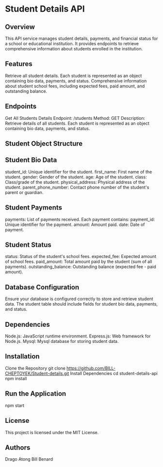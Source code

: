 # Student Details API

## Overview

This API service manages student details, payments, and financial status for a school or educational institution. It provides endpoints to retrieve comprehensive information about students enrolled in the institution.

## Features

Retrieve all student details.
Each student is represented as an object containing bio data, payments, and status.
Comprehensive information about student school fees, including expected fees, paid amount, and outstanding balance.

## Endpoints

Get All Students Details
 Endpoint: /students
 Method: GET
 Description: Retrieve details of all students. Each student is represented as an object containing bio data, payments, and status.

## Student Object Structure

## Student Bio Data

student_id: Unique identifier for the student.
first_name: First name of the student.
gender: Gender of the student.
age: Age of the student.
class: Class/grade of the student.
physical_address: Physical address of the student.
parent_phone_number: Contact phone number of the student's parent or guardian.

## Student Payments

payments: List of payments received. Each payment contains:
     payment_id: Unique identifier for the payment.
     amount: Amount paid.
     date: Date of payment.

## Student Status

status: Status of the student's school fees.
expected_fee: Expected amount of school fees.
paid_amount: Total amount paid by the student (sum of all payments).
outstanding_balance: Outstanding balance (expected fee - paid amount).

## Database Configuration

Ensure your database is configured correctly to store and retrieve student data. The student table should include fields for student bio data, payments, and status.

## Dependencies

Node.js: JavaScript runtime environment.
Express.js: Web framework for Node.js.
Mysql: Mysql database for storing student data.

## Installation

Clone the Repository
 git clone https://github.com/BILL-CHEPTOYEK/Student-details.git
Install Dependencies
  cd student-details-api
  npm install

## Run the Application

npm start

## License

This project is licensed under the MIT License.

## Authors

Drago
Atong
Bill
Benard
